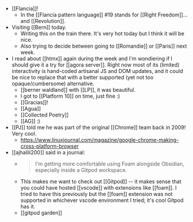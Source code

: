 - [[Flancia]]!
  - In the [[Flancia pattern language]] #19 stands for [[Right Freedom]]... and [[Revolution]].
- Visiting [[Bern]] today.
  - Writing this on the train there. It's very hot today but I think it will be nice.
  - Also trying to decide between going to [[Romandie]] or [[Paris]] next week.
- I read about [[htmx]] again during the week and I'm wondiering if I should give it a try for [[agora server]]. Right now most of its (limited) interactivity is hand-coded artisanal JS and DOM updates, and it could be nice to replace that with a better supported (yet not too opaque/cumbersome) alternative.
  - [[berner waldland]] with [[LP]], it was beautiful.
  - I got to [[Platform 10]] on time, just fine :)
  - [[Gracias]]!
  - [[Agua]]
  - [[Collected Poetry]]
  - [[AG]] :)
- [[PJ]] told me he was part of the original [[Chrome]] team back in 2009! Very cool.
  - https://www.linuxjournal.com/magazine/google-chrome-making-cross-platform-browser
- [[ajhalili200]] said in a journal:
  - > I'm getting more comfortable using Foam alongside Obsidian, especially inside a Gitpod workspace.
  - This makes me want to check out [[Gitpod]] -- it makes sense that you could have hosted [[vscode]] with extensions like [[foam]]. I tried to have this previously but the [[foam]] extension was not supported in whichever vscode environment I tried; it's cool Gitpod has it.
  - [[gitpod garden]]

